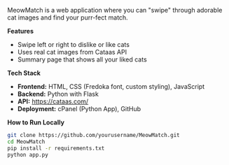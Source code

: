 MeowMatch is a web application where you can "swipe" through adorable cat images and find your purr-fect match.

**Features**
- Swipe left or right to dislike or like cats
- Uses real cat images from Cataas API
- Summary page that shows all your liked cats

**Tech Stack**
- **Frontend:** HTML, CSS (Fredoka font, custom styling), JavaScript
- **Backend:** Python with Flask
- **API:** https://cataas.com/
- **Deployment:** cPanel (Python App), GitHub

**How to Run Locally**
```bash
git clone https://github.com/yourusername/MeowMatch.git
cd MeowMatch
pip install -r requirements.txt
python app.py
